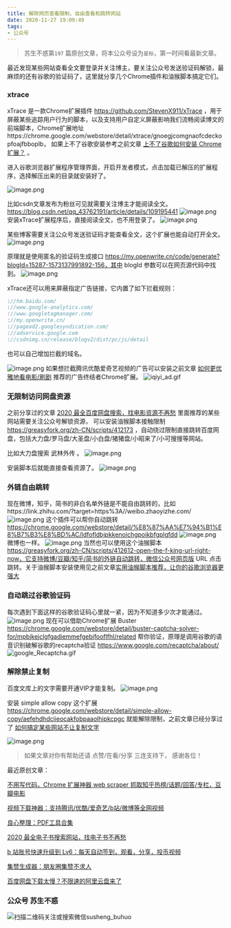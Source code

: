 ```yaml
---
title: 解除网页查看限制，自由查看和跳转网站
date: 2020-11-27 19:09:49
tags:
- 公众号
---
```

> 苏生不惑第`197` 篇原创文章，将本公众号设为`星标`，第一时间看最新文章。


最近发现某些网站查看全文要登录并关注博主，要关注公众号发送验证码解锁，最麻烦的还有谷歌的验证码了，这里就分享几个Chrome插件和油猴脚本搞定它们。

### xtrace
xTrace 是一款Chrome扩展插件 https://github.com/StevenX911/xTrace ，用于屏蔽某些追踪用户行为的脚本，以及支持用户自定义屏蔽影响我们流畅阅读博文的前端脚本，Chrome扩展地址https://chrome.google.com/webstore/detail/xtrace/gnoegjcomgnaofcdeckopfoajfbboplb， 如果上不了谷歌安装参考之前文章 [上不了谷歌如何安装 Chrome 扩展？](https://mp.weixin.qq.com/s/xC9K_z7zpmAIEzUK6s1x3w) 。


进入谷歌浏览器扩展程序管理界面，开启开发者模式，点击加载已解压的扩展程序，选择解压出来的目录就安装好了。

![image.png](https://upload-images.jianshu.io/upload_images/23152173-ee33f3e9941e5a46.png?imageMogr2/auto-orient/strip%7CimageView2/2/w/1240)

比如csdn文章发布为粉丝可见就需要关注博主才能阅读全文。
https://blog.csdn.net/qq_43762191/article/details/109195441
![image.png](https://upload-images.jianshu.io/upload_images/23152173-ae8e1e4b9228cbe7.png?imageMogr2/auto-orient/strip%7CimageView2/2/w/1240)
安装xTrace扩展程序后，直接阅读全文，也不用登录了。
![image.png](https://upload-images.jianshu.io/upload_images/23152173-39e420bd37080615.png?imageMogr2/auto-orient/strip%7CimageView2/2/w/1240)

某些博客需要关注公众号发送验证码才能查看全文，这个扩展也能自动打开全文。
![image.png](https://upload-images.jianshu.io/upload_images/23152173-ae97323524397225.png?imageMogr2/auto-orient/strip%7CimageView2/2/w/1240)

原理就是使用匿名的验证码生成接口 https://my.openwrite.cn/code/generate?blogId=15287-1573137991892-156，其中 blogId 参数可以在网页源代码中找到。 
![image.png](https://upload-images.jianshu.io/upload_images/23152173-d8ebc8e59c95195c.png?imageMogr2/auto-orient/strip%7CimageView2/2/w/1240)

xTrace还可以用来屏蔽指定广告链接，它内置了如下拦截规则：
```js
://hm.baidu.com/
://www.google-analytics.com/
://www.googletagmanager.com/
://my.openwrite.cn/
://pagead2.googlesyndication.com/
://adservice.google.com
://csdnimg.cn/release/blogv2/dist/pc/js/detail
```
也可以自己增加拦截的域名。

![image.png](https://upload-images.jianshu.io/upload_images/23152173-cfef986316777b70.png?imageMogr2/auto-orient/strip%7CimageView2/2/w/1240)
如果想拦截腾讯优酷爱奇艺视频的广告可以安装之前文章 [如何更优雅地看电影/刷剧](https://mp.weixin.qq.com/s/ksElusubk3s7dKtAqI4HKg)  推荐的广告终结者Chrome扩展。
 ![iqiyi_ad.gif](https://upload-images.jianshu.io/upload_images/23152173-b8d19786396fa0bf.gif?imageMogr2/auto-orient/strip)

 
### 无限制访问网盘资源
之前分享过的文章 [2020 最全百度网盘搜索，找电影资源不再愁](https://mp.weixin.qq.com/s/0uOyrcz0KP-qZhCNNCELhw) 里面推荐的某些网站需要关注公众号解锁资源，  可以安装油猴脚本接触限制 https://greasyfork.org/zh-CN/scripts/412173  ，自动绕过限制直接跳转百度网盘，包括大力盘/罗马盘/大圣盘/小白盘/猪猪盘/小昭来了/小可搜搜等网站。

比如大力盘搜索 武林外传 。
![image.png](https://upload-images.jianshu.io/upload_images/23152173-78ff1bba7f360b1d.png?imageMogr2/auto-orient/strip%7CimageView2/2/w/1240)

安装脚本后就能直接查看资源了。
![image.png](https://upload-images.jianshu.io/upload_images/23152173-920249b2eec7ea7b.png?imageMogr2/auto-orient/strip%7CimageView2/2/w/1240)

### 外链自由跳转 
现在微博，知乎，简书的非白名单外链是不能自由跳转的，比如https://link.zhihu.com/?target=https%3A//weibo.zhaoyizhe.com/
![image.png](https://upload-images.jianshu.io/upload_images/23152173-991f3a08a46a4d58.png?imageMogr2/auto-orient/strip%7CimageView2/2/w/1240)
这个插件可以帮你自动跳转
https://chrome.google.com/webstore/detail/%E8%87%AA%E7%94%B1%E8%B7%B3%E8%BD%AC/ldfofldbjpkkenoichgpoikbfgplgfdd
![image.png](https://upload-images.jianshu.io/upload_images/23152173-4eff885f11d78313.png?imageMogr2/auto-orient/strip%7CimageView2/2/w/1240)
微博也一样。
  ![image.png](https://upload-images.jianshu.io/upload_images/23152173-8f86f40936e93ab0.png?imageMogr2/auto-orient/strip%7CimageView2/2/w/1240)
当然也可以使用这个油猴脚本 https://greasyfork.org/zh-CN/scripts/412612-open-the-f-king-url-right-now，它支持微博/豆瓣/知乎/简书的外链自动跳转，微信公众号网页版 URL 点击跳转。关于油猴脚本安装使用见之前文章[实用油猴脚本推荐，让你的谷歌浏览器更强大](https://mp.weixin.qq.com/s/4sCwNc4fz7IxlL8XfY95rQ) 

### 自动跳过谷歌验证码
每次遇到下面这样的谷歌验证码心里就一紧，因为不知道多少次才能通过。
![image.png](https://upload-images.jianshu.io/upload_images/23152173-30dffb49dcb26fb5.png?imageMogr2/auto-orient/strip%7CimageView2/2/w/1240)
现在可以借助Chrome扩展 Buster  https://chrome.google.com/webstore/detail/buster-captcha-solver-for/mpbjkejclgfgadiemmefgebjfooflfhl/related  帮你验证，原理是调用谷歌的语音识别破解谷歌的recaptcha验证  https://www.google.com/recaptcha/about/
![google_Recaptcha.gif](https://upload-images.jianshu.io/upload_images/23152173-99e3f3b10ecc52ed.gif?imageMogr2/auto-orient/strip)
### 解除禁止复制
百度文库上的文字需要开通VIP才能复制。
![image.png](https://upload-images.jianshu.io/upload_images/23152173-680458ae8e91c2c7.png?imageMogr2/auto-orient/strip%7CimageView2/2/w/1240)

安装 simple allow copy 这个扩展 https://chrome.google.com/webstore/detail/simple-allow-copy/aefehdhdciieocakfobpaaolhipkcpgc 就能解除限制，之前文章已经分享过了 [如何搞定某些网站不让复制文字](https://mp.weixin.qq.com/s/miyrPlKG015GIWvkfpMSkA) 

![image.png](https://upload-images.jianshu.io/upload_images/23152173-3c475fc5cf7ba036.png?imageMogr2/auto-orient/strip%7CimageView2/2/w/1240)
 
>  如果文章对你有帮助还请 点赞/在看/分享 三连支持下， 感谢各位！

最近原创文章：

[不用写代码，Chrome 扩展神器 web scraper 抓取知乎热榜/话题/回答/专栏，豆瓣电影](https://mp.weixin.qq.com/s/1PVwF-vtVizWSkiNXNkAkg)

[视频下载神器：支持腾讯/优酷/爱奇艺/b站/微博等全网视频](https://mp.weixin.qq.com/s/n9ddxx6Zu5hC7cqEXRnMOg)

[良心整理：PDF工具合集](https://mp.weixin.qq.com/s/j88qrbHF9k-h7zrgfD87iw)

[2020 最全电子书搜索网站，找电子书不再愁](https://mp.weixin.qq.com/s/pt0hCthceThMZVU0Ht89AA)

[b 站账号快速升级到 Lv6：每天自动签到，观看，分享，投币视频 ](https://mp.weixin.qq.com/s/Agh5EAgkd6__jq3J6CCNlA)

[集赞生成器：朋友圈集赞不求人](https://mp.weixin.qq.com/s/Zjhap47PGpIhQi79gkekCg)

[百度网盘下载太慢？不限速的阿里云盘来了](https://mp.weixin.qq.com/s/-UlmFs6mj0ZUocFtEbWNFg)

### 公众号 苏生不惑
 ![扫描二维码关注或搜索微信susheng_buhuo](https://upload-images.jianshu.io/upload_images/17817191-6e0079f95d4c0338.jpg?imageMogr2/auto-orient/strip%7CimageView2/2/w/1240)
